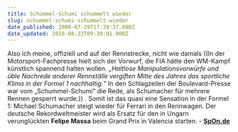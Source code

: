 ```yaml
---
title: Schummel-Schumi schummelt wieder
slug: schummel-schumi-schummelt-wieder
date_published: 2009-07-29T17:39:37.000Z
date_updated: 2018-08-22T09:39:01.000Z
---
```


Also ich meine, offiziell und auf der Rennstrecke, nicht wie damals ((In der Motorsport-Fachpresse hielt sich der Vorwurf, die FIA hätte den WM-Kampf künstlich spannend halten wollen. *„Haltlose Manipulationsvorwürfe und üble Nachrede anderer Rennställe vergiften Mitte des Jahres das sportliche Klima in der Formel 1 nachhaltig.“* In den Schlagzeilen der Boulevard-Presse war vom „Schummel-Schumi“ die Rede, als Schumacher für mehrere Rennen gesperrt wurde.)) . Somit ist das quasi eine Sensation in der Formel 1: Michael Schumacher steigt wieder für Ferrari in den Rennwagen. Der deutsche Rekordweltmeister wird als Ersatz für den in Ungarn verunglückten **Felipe Massa** beim Grand Prix in Valencia starten. - [**SpOn.de**](http://www.spiegel.de/sport/formel1/0,1518,639098,00.html)
